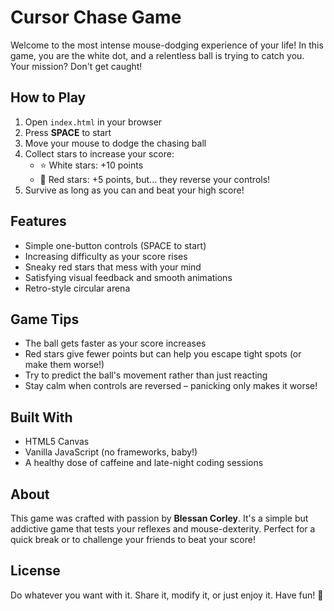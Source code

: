 # Cursor Chase Game

Welcome to the most intense mouse-dodging experience of your life! In this game, you are the white dot, and a relentless ball is trying to catch you. Your mission? Don't get caught!

## How to Play

1. Open `index.html` in your browser
2. Press **SPACE** to start
3. Move your mouse to dodge the chasing ball
4. Collect stars to increase your score:
   - ⭐ White stars: +10 points
   - 🔴 Red stars: +5 points, but... they reverse your controls!
5. Survive as long as you can and beat your high score!

## Features

- Simple one-button controls (SPACE to start)
- Increasing difficulty as your score rises
- Sneaky red stars that mess with your mind
- Satisfying visual feedback and smooth animations
- Retro-style circular arena

## Game Tips

- The ball gets faster as your score increases
- Red stars give fewer points but can help you escape tight spots (or make them worse!)
- Try to predict the ball's movement rather than just reacting
- Stay calm when controls are reversed – panicking only makes it worse!

## Built With

- HTML5 Canvas
- Vanilla JavaScript (no frameworks, baby!)
- A healthy dose of caffeine and late-night coding sessions

## About

This game was crafted with passion by **Blessan Corley**. It's a simple but addictive game that tests your reflexes and mouse-dexterity. Perfect for a quick break or to challenge your friends to beat your score!

## License

Do whatever you want with it. Share it, modify it, or just enjoy it. Have fun! 🎉